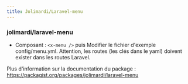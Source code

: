 ```yaml
---
title: Jolimardi/Laravel-menu
---
```


### jolimardi/laravel-menu

- Composant : `<x-menu />` puis Modifier le fichier d'exemple config/menu.yml. Attention, les routes (les clés dans le yaml) doivent exister dans les routes Laravel. 

Plus d'information sur la documentation du package : https://packagist.org/packages/jolimardi/laravel-menu